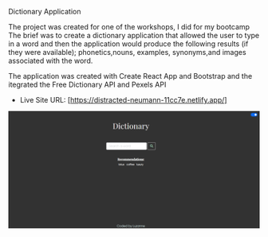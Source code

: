 Dictionary Application

The project was created for one of the workshops, I did for my bootcamp
The brief was to create a dictionary application that allowed the user to type in a word and then the application would produce the following results (if they were available);
phonetics,nouns, examples, synonyms,and images associated with the word.

The application was created with Create React App and Bootstrap and the itegrated the Free Dictionary API and Pexels API


- Live Site URL: [https://distracted-neumann-11cc7e.netlify.app/]

![Image of Dictionary-App](/public/Screenshot.png)
